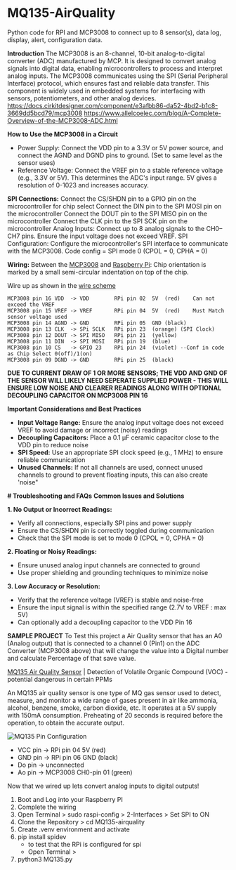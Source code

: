 # MQ135-AirQuality
Python code for RPI and MCP3008 to connect up to 8 sensor(s), data log, display, alert, configuration data.

**Introduction**
The MCP3008 is an 8-channel, 10-bit analog-to-digital converter (ADC) manufactured by MCP. It is designed to convert analog signals into digital data, enabling microcontrollers to process and interpret analog inputs. The MCP3008 communicates using the SPI (Serial Peripheral Interface) protocol, which ensures fast and reliable data transfer. This component is widely used in embedded systems for interfacing with sensors, potentiometers, and other analog devices.
    https://docs.cirkitdesigner.com/component/e3afbb86-da52-4bd2-b1c8-3669dd5bcd79/mcp3008
    https://www.allelcoelec.com/blog/A-Complete-Overview-of-the-MCP3008-ADC.html

**How to Use the MCP3008 in a Circuit**
   - Power Supply: Connect the VDD pin to a 3.3V or 5V power source, and connect the AGND and DGND pins to ground. (Set to same level as the sensor uses)
   - Reference Voltage: Connect the VREF pin to a stable reference voltage (e.g., 3.3V or 5V). This determines the ADC's input range. 5V gives a resolution of 0-1023 and increases accuracy.

**SPI Connections:**
Connect the CS/SHDN pin to a GPIO pin on the microcontroller for chip select
Connect the DIN pin to the SPI MOSI pin on the microcontroller
Connect the DOUT pin to the SPI MISO pin on the microcontroller
Connect the CLK pin to the SPI SCK pin on the microcontroller
Analog Inputs: Connect up to 8 analog signals to the CH0–CH7 pins. Ensure the input voltage does not exceed VREF.
SPI Configuration: Configure the microcontroller's SPI interface to communicate with the MCP3008.    Code config = SPI mode 0 (CPOL = 0, CPHA = 0)

**Wiring:**
Between the [MCP3008](https://microcontrollerslab.com/wp-content/uploads/2020/03/MCP3008-Simple-Connection-Diagram.jpg) and [Raspberry Pi](https://pinout.xyz/):
Chip orientation is marked by a small semi-circular indentation on top of the chip.

Wire up as shown in the [wire scheme](https://www.instructables.com/Wiring-up-a-MCP3008-ADC-to-a-Raspberry-Pi-model-B-/) 

    MCP3008 pin 16 VDD  -> VDD        RPi pin 02  5V  (red)    Can not exceed the VREF
    MCP3008 pin 15 VREF -> VREF       RPi pin 04  5V  (red)    Must Match sensor voltage used
    MCP3008 pin 14 AGND -> GND        RPi pin 05  GND (black)
    MCP3008 pin 13 CLK  -> SPi SCLK   RPi pin 23  (orange) (SPI Clock)
    MCP3008 pin 12 DOUT -> SPI MISO   RPi pin 21  (yellow)
    MCP3008 pin 11 DIN  -> SPI MOSI   RPi pin 19  (blue)
    MCP3008 pin 10 CS   -> GPIO 23    RPi pin 24  (violet) --Conf in code as Chip Select 0(off)/1(on)
    MCP3008 pin 09 DGND -> GND        RPi pin 25  (black)

   **DUE TO CURRENT DRAW OF 1 OR MORE SENSORS; THE VDD AND GND OF THE SENSOR WILL LIKELY NEED SEPERATE SUPPLIED POWER - THIS WILL ENSURE LOW NOISE AND CLEARER READINGS ALONG WITH OPTIONAL DECOUPLING CAPACITOR ON MCP3008 PIN 16**

**Important Considerations and Best Practices**
   + **Input Voltage Range:** Ensure the analog input voltage does not exceed VREF to avoid damage or incorrect (noisy) readings
   + **Decoupling Capacitors:** Place a 0.1 µF ceramic capacitor close to the VDD pin to reduce noise
   + **SPI Speed:** Use an appropriate SPI clock speed (e.g., 1 MHz) to ensure reliable communication
   + **Unused Channels:** If not all channels are used, connect unused channels to ground to prevent floating inputs, this can also create 'noise"

**# Troubleshooting and FAQs**
**Common Issues and Solutions**

**1. No Output or Incorrect Readings:**
   - Verify all connections, especially SPI pins and power supply
   - Ensure the CS/SHDN pin is correctly toggled during communication
   - Check that the SPI mode is set to mode 0 (CPOL = 0, CPHA = 0)

**2. Floating or Noisy Readings:**
   - Ensure unused analog input channels are connected to ground
   - Use proper shielding and grounding techniques to minimize noise

**3. Low Accuracy or Resolution:**
   - Verify that the reference voltage (VREF) is stable and noise-free
   - Ensure the input signal is within the specified range (2.7V to VREF : max 5V)
   - Can optionally add a decoupling capacitor to the VDD Pin 16



**SAMPLE PROJECT**
   To Test this project a Air Quality sensor that has an A0 (Analog output) that is connected to a channel 0 (Pin1) on the ADC Converter (MCP3008 above) that will change the value into a Digital number and calculate Percentage of that save value.

[MQ135 Air Quality Sensor](https://www.elprocus.com/mq135-air-quality-sensor/) | Detection of Volatile Organic Compound (VOC) - potential dangerous in certain PPMs

   An MQ135 air quality sensor is one type of MQ gas sensor used to detect, measure, and monitor a wide range of gases present in air like ammonia, alcohol, benzene, smoke, carbon dioxide, etc. It operates at a 5V supply with 150mA consumption. Preheating of 20 seconds is required before the operation, to obtain the accurate output.

![MQ135 Pin Configuration](![https://www.elprocus.com/wp-content/uploads/MQ135-Air-Quality-Sensor-Pin-Configuration-300x152.jpg])
   - VCC pin -> RPi pin 04 5V       (red)
   - GND pin -> RPi pin 06 GND      (black)
   - Do  pin -> unconnected
   - Ao  pin -> MCP3008 CH0-pin 01  (green)

Now that we wired up lets convert analog inputs to digital outputs!
   1. Boot and Log into your Raspberry PI
   2. Complete the wiring
   3. Open Terminal > sudo raspi-config > 2-Interfaces > Set SPI to ON
   4. Clone the Repository > cd MQ135-airquality
   5. Create .venv environment and activate
   6. pip install spidev
      - to test that the RPi is configured for spi
      - Open Terminal > 
   7. python3 MQ135.py
